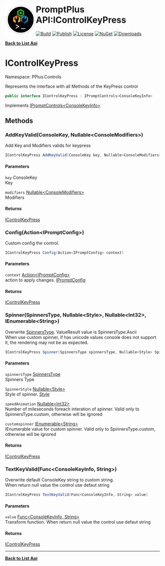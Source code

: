 # <img align="left" width="100" height="100" src="../images/icon.png">PromptPlus API:IControlKeyPress 

[![Build](https://github.com/FRACerqueira/PromptPlus/workflows/Build/badge.svg)](https://github.com/FRACerqueira/PromptPlus/actions/workflows/build.yml)
[![Publish](https://github.com/FRACerqueira/PromptPlus/actions/workflows/publish.yml/badge.svg)](https://github.com/FRACerqueira/PromptPlus/actions/workflows/publish.yml)
[![License](https://img.shields.io/github/license/FRACerqueira/PromptPlus)](https://github.com/FRACerqueira/PromptPlus/blob/master/LICENSE)
[![NuGet](https://img.shields.io/nuget/v/PromptPlus)](https://www.nuget.org/packages/PromptPlus/)
[![Downloads](https://img.shields.io/nuget/dt/PromptPlus)](https://www.nuget.org/packages/PromptPlus/)

[**Back to List Api**](./apis.md)

# IControlKeyPress

Namespace: PPlus.Controls

Represents the interface with all Methods of the KeyPress control

```csharp
public interface IControlKeyPress : IPromptControls<ConsoleKeyInfo>
```

Implements [IPromptControls&lt;ConsoleKeyInfo&gt;](./pplus.controls.ipromptcontrols-1.md)

## Methods

### <a id="methods-addkeyvalid"/>**AddKeyValid(ConsoleKey, Nullable&lt;ConsoleModifiers&gt;)**

Add Key and Modifiers valids for keypress

```csharp
IControlKeyPress AddKeyValid(ConsoleKey key, Nullable<ConsoleModifiers> modifiers)
```

#### Parameters

`key` ConsoleKey<br>
Key

`modifiers` [Nullable&lt;ConsoleModifiers&gt;](https://docs.microsoft.com/en-us/dotnet/api/system.nullable-1)<br>
Modifiers

#### Returns

[IControlKeyPress](./pplus.controls.icontrolkeypress.md)

### <a id="methods-config"/>**Config(Action&lt;IPromptConfig&gt;)**

Custom config the control.

```csharp
IControlKeyPress Config(Action<IPromptConfig> context)
```

#### Parameters

`context` [Action&lt;IPromptConfig&gt;](https://docs.microsoft.com/en-us/dotnet/api/system.action-1)<br>
action to apply changes. [IPromptConfig](./pplus.controls.ipromptconfig.md)

#### Returns

[IControlKeyPress](./pplus.controls.icontrolkeypress.md)

### <a id="methods-spinner"/>**Spinner(SpinnersType, Nullable&lt;Style&gt;, Nullable&lt;Int32&gt;, IEnumerable&lt;String&gt;)**

Overwrite [SpinnersType](./pplus.controls.spinnerstype.md). ValueResult value is SpinnersType.Ascii
 <br>When use custom spinner, if has unicode values console does not support it, the rendering may not be as expected.

```csharp
IControlKeyPress Spinner(SpinnersType spinnersType, Nullable<Style> SpinnerStyle, Nullable<Int32> speedAnimation, IEnumerable<String> customspinner)
```

#### Parameters

`spinnersType` [SpinnersType](./pplus.controls.spinnerstype.md)<br>
Spinners Type

`SpinnerStyle` [Nullable&lt;Style&gt;](https://docs.microsoft.com/en-us/dotnet/api/system.nullable-1)<br>
Style of spinner. [Style](./pplus.style.md)

`speedAnimation` [Nullable&lt;Int32&gt;](https://docs.microsoft.com/en-us/dotnet/api/system.nullable-1)<br>
Number of mileseconds foreach interation of spinner. Valid only to SpinnersType.custom, otherwise will be ignored

`customspinner` [IEnumerable&lt;String&gt;](https://docs.microsoft.com/en-us/dotnet/api/system.collections.generic.ienumerable-1)<br>
IEnumerable value for custom spinner. Valid only to SpinnersType.custom, otherwise will be ignored

#### Returns

[IControlKeyPress](./pplus.controls.icontrolkeypress.md)

### <a id="methods-textkeyvalid"/>**TextKeyValid(Func&lt;ConsoleKeyInfo, String&gt;)**

Overwrite default ConsoleKey string to custom string.
 <br>When return null value the control use defaut string

```csharp
IControlKeyPress TextKeyValid(Func<ConsoleKeyInfo, String> value)
```

#### Parameters

`value` [Func&lt;ConsoleKeyInfo, String&gt;](https://docs.microsoft.com/en-us/dotnet/api/system.func-2)<br>
Transform function. When return null value the control use defaut string

#### Returns

[IControlKeyPress](./pplus.controls.icontrolkeypress.md)


- - -
[**Back to List Api**](./apis.md)
